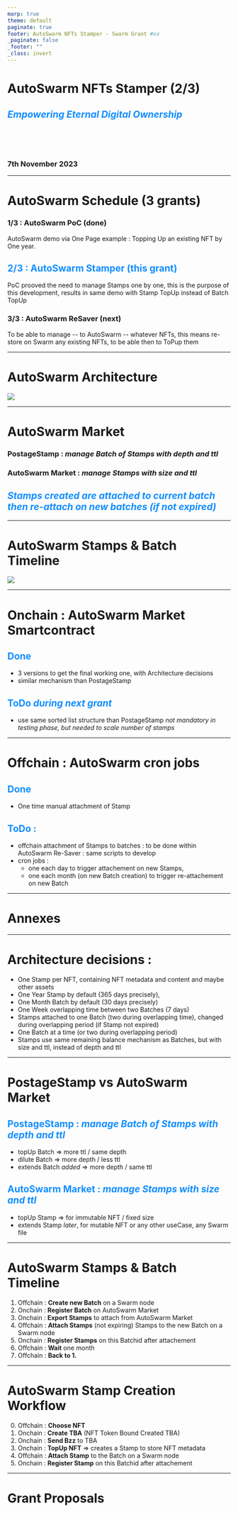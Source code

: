 ```yaml
---
marp: true
theme: default
paginate: true
footer: AutoSwarm NFTs Stamper - Swarm Grant #xx
_paginate: false
_footer: ""
_class: invert
---
```


# AutoSwarm NFTs Stamper (2/3)

## _Empowering Eternal Digital Ownership_

&nbsp;

&nbsp;


### 7th November 2023

---
# AutoSwarm Schedule (3 grants)

### 1/3 : AutoSwarm PoC (done)
AutoSwarm demo via One Page example : Topping Up an existing NFT by One year.

## 2/3 : AutoSwarm Stamper (this grant)
PoC prooved the need to manage Stamps one by one, this is the purpose of this development, results in same demo with Stamp TopUp instead of Batch TopUp

### 3/3 : AutoSwarm ReSaver (next)
To be able to manage -- to AutoSwarm -- whatever NFTs, this means re-store on Swarm any existing NFTs, to be able then  to ToPup them

---

# AutoSwarm Architecture
<!-- _footer: "" -->
![](./architecture.png)

---
<style scoped>h2 { color: rgb(17,142,255);  }</style>

# AutoSwarm Market

### PostageStamp : _manage Batch of Stamps with depth and ttl_

### AutoSwarm Market : _manage Stamps with size and ttl_


## _Stamps created are attached to current batch<br/> then re-attach on new batches (if not expired)_

---
<!-- _footer: "" -->
#  AutoSwarm Stamps & Batch Timeline
![](./timeline.png)

---

#  Onchain : AutoSwarm Market Smartcontract

## Done
- 3 versions to get the final working one, with Architecture decisions
- similar mechanism than PostageStamp


## ToDo _during next grant_
- use same sorted list structure than PostageStamp
_not mandatory in testing phase, but needed to scale number of stamps_

---

# Offchain : AutoSwarm cron jobs

## Done
- One time manual attachment of Stamp

## ToDo :
- offchain attachment of Stamps to batches : to be done within AutoSwarm Re-Saver : same scripts to develop
- cron jobs :
  - one each day to trigger attachement on new Stamps,
  - one each month (on new Batch creation) to trigger re-attachement on new Batch

---

# Annexes

---

# Architecture decisions :

- One Stamp per NFT, containing NFT metadata and content and maybe other assets
- One Year Stamp by default (365 days precisely),
- One Month Batch by default (30 days precisely)
- One Week overlapping time between two Batches (7 days)
- Stamps attached to one Batch (two during overlapping time), changed during overlapping period (if Stamp not expired)
- One Batch at a time (or two during overlapping period)
- Stamps use same remaining balance mechanism as Batches, but with size and ttl, instead of depth and ttl

---

# PostageStamp vs AutoSwarm Market

## PostageStamp : _manage Batch of Stamps with depth and ttl_
- topUp Batch => more ttl / same depth
- dilute Batch =>  more depth / less ttl
- extends Batch _added_ => more depth / same ttl

## AutoSwarm Market : _manage Stamps with size and ttl_
- topUp Stamp => for immutable NFT / fixed size
- extends Stamp _later_, for mutable NFT or any other useCase, any Swarm file

---

#  AutoSwarm Stamps & Batch Timeline

1. Offchain : **Create new Batch** on a Swarm node
2. Onchain : **Register Batch** on AutoSwarm Market
3. Onchain : **Export Stamps** to attach from AutoSwarm Market
4. Offchain : **Attach Stamps** (not expiring) Stamps  to the new Batch on a Swarm node
5. Onchain : **Register Stamps** on this Batchid after attachement
6. Offchain : **Wait** one month
7. Offchain : **Back to 1.**

---

#  AutoSwarm Stamp Creation Workflow

0. Offchain : **Choose NFT**
1. Onchain : **Create TBA**  (NFT Token Bound Created TBA)
2. Onchain : **Send Bzz** to TBA
3. Onchain : **TopUp NFT** => creates a Stamp to store NFT metadata
4. Offchain : **Attach Stamp** to the Batch on a Swarm node
5. Onchain : **Register Stamp** on this Batchid after attachement

---

#  Grant Proposals

